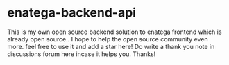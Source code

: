 # enatega-backend-api
This is my own open source backend solution to enatega frontend which is already open source.. I hope to help the open source community even more. feel free to use it and add a star here! Do write a thank you note in discussions forum here incase it helps you. Thanks!
